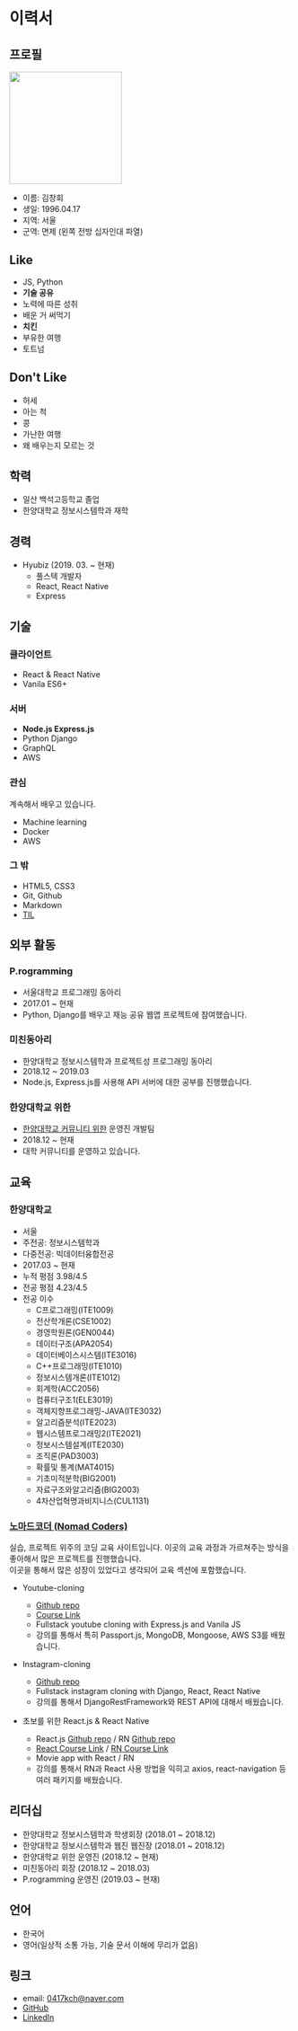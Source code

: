 # 이력서

## 프로필
<img src="https://scontent-icn1-1.xx.fbcdn.net/v/t1.0-9/41738382_458557637970892_1416624980388478976_n.jpg?_nc_cat=102&_nc_ht=scontent-icn1-1.xx&oh=413600001927ab44cd284b91c5e24be5&oe=5D624AD9" width="200" height="200" />

- 이름: 김창회
- 생일: 1996.04.17
- 지역: 서울
- 군역: 면제 (왼쪽 전방 십자인대 파열)

## Like

- JS, Python
- **기술 공유**
- 노력에 따른 성취
- 배운 거 써먹기
- **치킨**
- 부유한 여행
- 토트넘

## Don't Like

- 허세
- 아는 척
- 콩
- 가난한 여행
- 왜 배우는지 모르는 것

## 학력

- 일산 백석고등학교 졸업
- 한양대학교 정보시스템학과 재학

## 경력

- Hyubiz (2019. 03. ~ 현재)
  - 풀스텍 개발자
  - React, React Native
  - Express

## 기술

### 클라이언트

- React & React Native
- Vanila ES6+

### 서버

- **Node.js Express.js**
- Python Django
- GraphQL
- AWS

### 관심
계속해서 배우고 있습니다.
- Machine learning
- Docker
- AWS

### 그 밖

- HTML5, CSS3
- Git, Github
- Markdown
- [TIL](https://github.com/changhoi/TIL)

## 외부 활동

### P.rogramming
- 서울대학교 프로그래밍 동아리
- 2017.01 ~ 현재
- Python, Django를 배우고 재능 공유 웹앱 프로젝트에 참여했습니다.

### 미친동아리
- 한양대학교 정보시스템학과 프로젝트성 프로그래밍 동아리
- 2018.12 ~ 2019.03
- Node.js, Express.js를 사용해 API 서버에 대한 공부를 진행했습니다.

### 한양대학교 위한
- [한양대학교 커뮤니티 위한](http://www.weehan.com/) 운영진 개발팀
- 2018.12 ~ 현재
- 대학 커뮤니티를 운영하고 있습니다.

## 교육

### 한양대학교

- 서울
- 주전공: 정보시스템학과
- 다중전공: 빅데이터융합전공
- 2017.03 ~ 현재
- 누적 평점 3.98/4.5
- 전공 평점 4.23/4.5
- 전공 이수
  - C프로그래밍(ITE1009)
  - 전산학개론(CSE1002)
  - 경영학원론(GEN0044)
  - 데이터구조(APA2054)
  - 데이터베이스시스템(ITE3016)
  - C++프로그래밍(ITE1010)
  - 정보시스템개론(ITE1012)
  - 회계학(ACC2056)
  - 컴퓨터구조1(ELE3019)
  - 객체지향프로그래밍-JAVA(ITE3032)
  - 알고리즘분석(ITE2023)
  - 웹시스템프로그래밍2(ITE2021)
  - 정보시스템설계(ITE2030)
  - 조직론(PAD3003)
  - 확률및 통계(MAT4015)
  - 기초미적분학(BIG2001)
  - 자료구조와알고리즘(BIG2003)
  - 4차산업혁명과비지니스(CUL1131)
  
### [노마드코더 (Nomad Coders)](https://academy.nomadcoders.co/courses/)
실습, 프로젝트 위주의 코딩 교육 사이트입니다. 이곳의 교육 과정과 가르쳐주는 방식을 좋아해서 많은 프로젝트를 진행했습니다.  
이곳을 통해서 많은 성장이 있었다고 생각되어 교육 섹션에 포함했습니다.

- Youtube-cloning
  - [Github repo](https://github.com/changhoi/youtube-clone)
  - [Course Link](https://academy.nomadcoders.co/p/javascript-fullstack-from-zero-to-hero)
  - Fullstack youtube cloning with Express.js and Vanila JS
  - 강의를 통해서 특히 Passport.js, MongoDB, Mongoose, AWS S3를 배웠습니다.

- Instagram-cloning
  - [Github repo](https://github.com/changhoi/insta_clone_django)
  - Fullstack instagram cloning with Django, React, React Native
  - 강의를 통해서 DjangoRestFramework와 REST API에 대해서 배웠습니다.

- 초보를 위한 React.js & React Native
  - React.js [Github repo](https://github.com/changhoi/reactflix) / RN [Github repo](https://github.com/changhoi/RNetflix)
  - [React Course Link](https://academy.nomadcoders.co/p/react-for-beginners) / [RN Course Link](https://academy.nomadcoders.co/p/react-native-for-beginners)
  - Movie app with React / RN
  - 강의를 통해서 RN과 React 사용 방법을 익히고 axios, react-navigation 등 여러 패키지를 배웠습니다.
  
## 리더십

- 한양대학교 정보시스템학과 학생회장 (2018.01 ~ 2018.12)
- 한양대학교 정보시스템학과 웹진 웹진장 (2018.01 ~ 2018.12)
- 한양대학교 위한 운영진 (2018.12 ~ 현재)
- 미친동아리 회장 (2018.12 ~ 2018.03)
- P.rogramming 운영진 (2019.03 ~ 현재)

## 언어

- 한국어
- 영어(일상적 소통 가능, 기술 문서 이해에 무리가 없음)

## 링크
- email: <0417kch@naver.com>
- [GitHub](https://github.com/changhoi)
- [LinkedIn](https://www.linkedin.com/in/changhoi-kim-720104173/)


